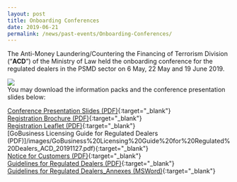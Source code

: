 ```yaml
---
layout: post
title: Onboarding Conferences
date: 2019-06-21
permalink: /news/past-events/Onboarding-Conferences/
---
```


The Anti-Money Laundering/Countering the Financing of Terrorism Division (“**ACD**”) of the Ministry of Law held the onboarding conference for the regulated dealers in the PSMD sector on 6 May, 22 May and 19 June 2019.

<a href="/images/6MayOnboardingConferenceEDM_Finalv2.pdf"><img src="/images/6MayOnboardingConferenceEDM_Finalv2.png"></a>
<br>You may download the information packs and the conference presentation slides below:

[Conference Presentation Slides (PDF)](/images/OBC_Slides_20200219.pdf){:target="_blank"}<br>
[Registration Brochure (PDF)](/images/Registration%20brochure%20for%20Regulated%20Dealers.pdf){:target="_blank"}<br>
[Registration Leaflet (PDF)](/images/Registration%20Leaflet_20190701_V04Final.pdf){:target="_blank"}<br>
[GoBusiness Licensing Guide for Regulated Dealers (PDF)]/images/GoBusiness%20Licensing%20Guide%20for%20Regulated%20Dealers_ACD_20191127.pdf){:target="_blank"}<br>
[Notice for Customers (PDF)](/notice-for-customers/){:target="_blank"}<br>
[Guidelines for Regulated Dealers (PDF)](/images/Guidelines%20for%20regulated%20dealers_20190828_V1.1Final.pdf){:target="_blank"}<br>
[Guidelines for Regulated Dealers_Annexes (MSWord)](/images/Guidelines%20for%20regulated%20dealers_Annexes_20190828_V1.1Final.docx){:target="_blank"}<br>
